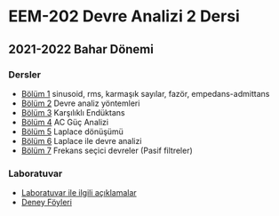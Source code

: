 # EEM-202 Devre Analizi 2 Dersi 

## 2021-2022 Bahar Dönemi
### Dersler

- [Bölüm 1](./dersler/slayt01.pdf) sinusoid,  rms, karmaşık sayılar, fazör, empedans-admittans
- [Bölüm 2](./dersler/slayt02.pdf) Devre analiz yöntemleri
- [Bölüm 3](./dersler/slayt03.pdf) Karşılıklı Endüktans
- [Bölüm 4](./dersler/slayt04.pdf) AC Güç Analizi
- [Bölüm 5](./dersler/slayt05.pdf) Laplace dönüşümü
- [Bölüm 6](./dersler/slayt06.pdf) Laplace ile devre analizi
- [Bölüm 7](./dersler/slayt07.pdf) Frekans seçici devreler (Pasif filtreler)

### Laboratuvar
- [Laboratuvar ile ilgili açıklamalar](./laboratuvar/lab.pdf)
- [Deney Föyleri](./laboratuvar/deney_foyleri.zip)


  
